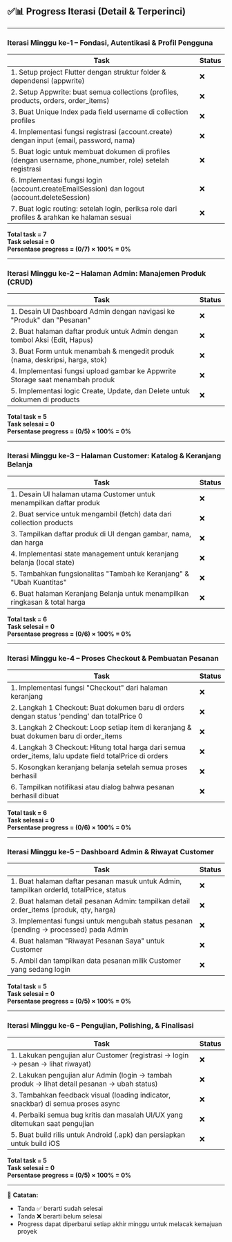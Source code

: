 ## ✅📊 Progress Iterasi (Detail & Terperinci)

---

### Iterasi Minggu ke-1 – Fondasi, Autentikasi & Profil Pengguna

| Task                                                                                           | Status |
| ---------------------------------------------------------------------------------------------- | ------ |
| 1. Setup project Flutter dengan struktur folder & dependensi (appwrite)                       | ❌     |
| 2. Setup Appwrite: buat semua collections (profiles, products, orders, order_items)            | ❌     |
| 3. Buat Unique Index pada field username di collection profiles                                | ❌     |
| 4. Implementasi fungsi registrasi (account.create) dengan input (email, password, nama)       | ❌     |
| 5. Buat logic untuk membuat dokumen di profiles (dengan username, phone_number, role) setelah registrasi | ❌     |
| 6. Implementasi fungsi login (account.createEmailSession) dan logout (account.deleteSession)   | ❌     |
| 7. Buat logic routing: setelah login, periksa role dari profiles & arahkan ke halaman sesuai  | ❌     |

**Total task = 7**  
**Task selesai = 0**  
**Persentase progress = (0/7) × 100% = 0%**

---

### Iterasi Minggu ke-2 – Halaman Admin: Manajemen Produk (CRUD)

| Task                                                                                         | Status |
| -------------------------------------------------------------------------------------------- | ------ |
| 1. Desain UI Dashboard Admin dengan navigasi ke "Produk" dan "Pesanan"                       | ❌     |
| 2. Buat halaman daftar produk untuk Admin dengan tombol Aksi (Edit, Hapus)                  | ❌     |
| 3. Buat Form untuk menambah & mengedit produk (nama, deskripsi, harga, stok)                | ❌     |
| 4. Implementasi fungsi upload gambar ke Appwrite Storage saat menambah produk                | ❌     |
| 5. Implementasi logic Create, Update, dan Delete untuk dokumen di products                   | ❌     |

**Total task = 5**  
**Task selesai = 0**  
**Persentase progress = (0/5) × 100% = 0%**

---

### Iterasi Minggu ke-3 – Halaman Customer: Katalog & Keranjang Belanja

| Task                                                                                         | Status |
| -------------------------------------------------------------------------------------------- | ------ |
| 1. Desain UI halaman utama Customer untuk menampilkan daftar produk                          | ❌     |
| 2. Buat service untuk mengambil (fetch) data dari collection products                        | ❌     |
| 3. Tampilkan daftar produk di UI dengan gambar, nama, dan harga                             | ❌     |
| 4. Implementasi state management untuk keranjang belanja (local state)                      | ❌     |
| 5. Tambahkan fungsionalitas "Tambah ke Keranjang" & "Ubah Kuantitas"                        | ❌     |
| 6. Buat halaman Keranjang Belanja untuk menampilkan ringkasan & total harga                 | ❌     |

**Total task = 6**  
**Task selesai = 0**  
**Persentase progress = (0/6) × 100% = 0%**

---

### Iterasi Minggu ke-4 – Proses Checkout & Pembuatan Pesanan

| Task                                                                                         | Status |
| -------------------------------------------------------------------------------------------- | ------ |
| 1. Implementasi fungsi "Checkout" dari halaman keranjang                                    | ❌     |
| 2. Langkah 1 Checkout: Buat dokumen baru di orders dengan status 'pending' dan totalPrice 0 | ❌     |
| 3. Langkah 2 Checkout: Loop setiap item di keranjang & buat dokumen baru di order_items     | ❌     |
| 4. Langkah 3 Checkout: Hitung total harga dari semua order_items, lalu update field totalPrice di orders | ❌     |
| 5. Kosongkan keranjang belanja setelah semua proses berhasil                               | ❌     |
| 6. Tampilkan notifikasi atau dialog bahwa pesanan berhasil dibuat                           | ❌     |

**Total task = 6**  
**Task selesai = 0**  
**Persentase progress = (0/6) × 100% = 0%**

---

### Iterasi Minggu ke-5 – Dashboard Admin & Riwayat Customer

| Task                                                                                         | Status |
| -------------------------------------------------------------------------------------------- | ------ |
| 1. Buat halaman daftar pesanan masuk untuk Admin, tampilkan orderId, totalPrice, status     | ❌     |
| 2. Buat halaman detail pesanan Admin: tampilkan detail order_items (produk, qty, harga)     | ❌     |
| 3. Implementasi fungsi untuk mengubah status pesanan (pending -> processed) pada Admin      | ❌     |
| 4. Buat halaman "Riwayat Pesanan Saya" untuk Customer                                      | ❌     |
| 5. Ambil dan tampilkan data pesanan milik Customer yang sedang login                        | ❌     |

**Total task = 5**  
**Task selesai = 0**  
**Persentase progress = (0/5) × 100% = 0%**

---

### Iterasi Minggu ke-6 – Pengujian, Polishing, & Finalisasi

| Task                                                                                         | Status |
| -------------------------------------------------------------------------------------------- | ------ |
| 1. Lakukan pengujian alur Customer (registrasi -> login -> pesan -> lihat riwayat)          | ❌     |
| 2. Lakukan pengujian alur Admin (login -> tambah produk -> lihat detail pesanan -> ubah status) | ❌  |
| 3. Tambahkan feedback visual (loading indicator, snackbar) di semua proses async            | ❌     |
| 4. Perbaiki semua bug kritis dan masalah UI/UX yang ditemukan saat pengujian                | ❌     |
| 5. Buat build rilis untuk Android (.apk) dan persiapkan untuk build iOS                      | ❌     |

**Total task = 5**  
**Task selesai = 0**  
**Persentase progress = (0/5) × 100% = 0%**

---

📌 **Catatan:**  
- Tanda ✅ berarti sudah selesai  
- Tanda ❌ berarti belum selesai  
- Progress dapat diperbarui setiap akhir minggu untuk melacak kemajuan proyek
